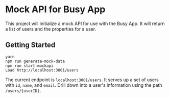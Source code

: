 # Mock API for Busy App #
This project will initialize a mock API for use with the Busy App. It will return a list of users and the properties for a user.

## Getting Started ##
```
yarn
npm run generate-mock-data
npm run start-mockapi
Load http://localhost:3001/users
```

The current endpoint is `localhost:3001/users`. It serves up a set of users with `id`, `name`, and `email`. Drill down into a user's information using the path `/users/{userID}`.
